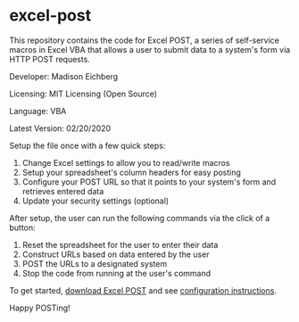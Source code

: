 # excel-post
This repository contains the code for Excel POST, a series of self-service macros in Excel VBA that allows a user to submit data to a system's form via HTTP POST requests.

Developer: Madison Eichberg

Licensing: MIT Licensing (Open Source)

Language: VBA

Latest Version: 02/20/2020

Setup the file once with a few quick steps:
1) Change Excel settings to allow you to read/write macros
2) Setup your spreadsheet's column headers for easy posting
3) Configure your POST URL so that it points to your system's form and retrieves entered data
4) Update your security settings (optional)

After setup, the user can run the following commands via the click of a button:
1) Reset the spreadsheet for the user to enter their data
2) Construct URLs based on data entered by the user
3) POST the URLs to a designated system
4) Stop the code from running at the user's command

To get started, <a href="https://github.com/meichberg/excel-post/blob/master/Excel%20POST.xlsm" target="_blank">download Excel POST</a> and see <a href="https://github.com/meichberg/excel-post/blob/master/configuration-instructions" target="_blank">configuration instructions</a>.

Happy POSTing! 
